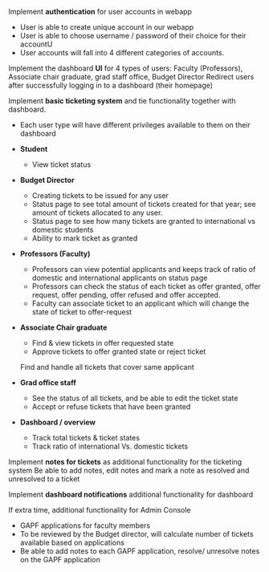 Implement **authentication** for user accounts in webapp

* User is able to create unique account in our webapp
* User is able to choose username / password of their choice for their accountU
* User accounts will fall into 4 different categories of accounts.

Implement the dashboard **UI** for 4 types of users: Faculty (Professors), Associate chair graduate, grad staff office, Budget Director
Redirect users after successfully logging in to a dashboard (their homepage)

Implement **basic ticketing system** and tie functionality together with dashboard. 

* Each user type will have different privileges available to them on their dashboard

* **Student**

  * View ticket status

* **Budget Director**

  * Creating tickets to be issued for any user
  * Status page to see total amount of tickets created for that year; see amount of tickets allocated to any user.
  * Status page to see how many tickets are granted to international vs domestic students
  * Ability to mark ticket as granted

* **Professors (Faculty)**

  * Professors can view potential applicants and keeps track of ratio of domestic and international applicants on status page
  * Professors can check the status of each ticket as offer granted, offer request, offer pending, offer refused and offer accepted.
  * Faculty can associate ticket to an applicant which will change the state of ticket to offer-request

* **Associate Chair graduate**

  * Find & view tickets in offer requested state
  * Approve tickets to offer granted state or reject ticket

  Find and handle all tickets that cover same applicant

* **Grad office staff**

  * See the status of all tickets, and be able to edit the ticket state
  * Accept or refuse tickets that have been granted

* **Dashboard / overview**

  * Track total tickets & ticket states
  * Track ratio of international Vs. domestic tickets


 Implement **notes for tickets** as additional functionality for the ticketing system
 Be able to add notes, edit notes and mark a note as resolved and unresolved to a ticket

 Implement **dashboard notifications** additional functionality for dashboard

 If extra time, additional functionality for Admin Console

* GAPF applications for faculty members
* To be reviewed by the Budget director, will calculate number of tickets available based on applications
* Be able to add notes to each GAPF application, resolve/ unresolve notes on the GAPF application
